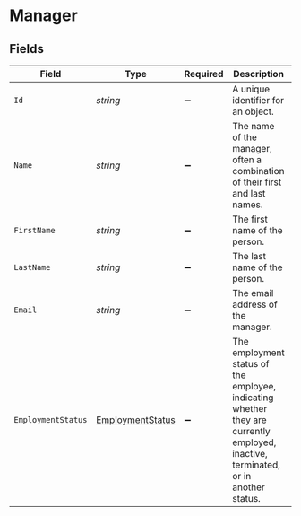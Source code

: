 # Manager


## Fields

| Field                                                                                                                              | Type                                                                                                                               | Required                                                                                                                           | Description                                                                                                                        | Example                                                                                                                            |
| ---------------------------------------------------------------------------------------------------------------------------------- | ---------------------------------------------------------------------------------------------------------------------------------- | ---------------------------------------------------------------------------------------------------------------------------------- | ---------------------------------------------------------------------------------------------------------------------------------- | ---------------------------------------------------------------------------------------------------------------------------------- |
| `Id`                                                                                                                               | *string*                                                                                                                           | :heavy_minus_sign:                                                                                                                 | A unique identifier for an object.                                                                                                 | 12345                                                                                                                              |
| `Name`                                                                                                                             | *string*                                                                                                                           | :heavy_minus_sign:                                                                                                                 | The name of the manager, often a combination of their first and last names.                                                        | Elon Musk                                                                                                                          |
| `FirstName`                                                                                                                        | *string*                                                                                                                           | :heavy_minus_sign:                                                                                                                 | The first name of the person.                                                                                                      | Elon                                                                                                                               |
| `LastName`                                                                                                                         | *string*                                                                                                                           | :heavy_minus_sign:                                                                                                                 | The last name of the person.                                                                                                       | Musk                                                                                                                               |
| `Email`                                                                                                                            | *string*                                                                                                                           | :heavy_minus_sign:                                                                                                                 | The email address of the manager.                                                                                                  | elon@musk.com                                                                                                                      |
| `EmploymentStatus`                                                                                                                 | [EmploymentStatus](../../Models/Components/EmploymentStatus.md)                                                                    | :heavy_minus_sign:                                                                                                                 | The employment status of the employee, indicating whether they are currently employed, inactive, terminated, or in another status. | active                                                                                                                             |